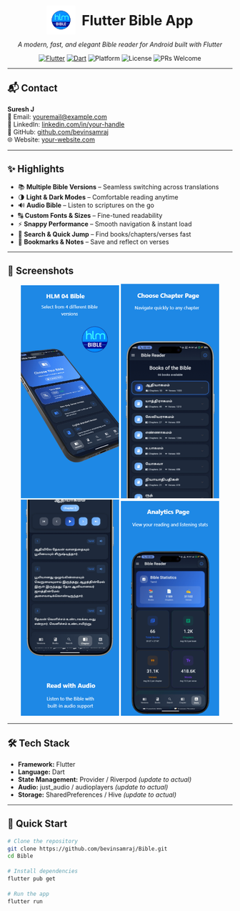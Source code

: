 <!-- Header with logo + name inline -->
<p align="center">
  <img src="android/app/src/main/res/mipmap-xxxhdpi/ic_launcher_adaptive_fore.png" alt="Flutter Bible App Logo" width="64" height="64" style="vertical-align: middle;"/>
  <span style="font-size: 2.2em; font-weight: bold; vertical-align: middle; margin-left: 10px;">Flutter Bible App</span>
</p>

<p align="center">
  <em>A modern, fast, and elegant Bible reader for Android built with Flutter</em>
</p>

<p align="center">
  <!-- Badges -->
  <a href="https://flutter.dev/"><img src="https://img.shields.io/badge/Flutter-3.x-blue.svg?logo=flutter" alt="Flutter"></a>
  <a href="https://dart.dev/"><img src="https://img.shields.io/badge/Dart-3.x-00B4AB.svg?logo=dart" alt="Dart"></a>
  <img src="https://img.shields.io/badge/Platform-Android-success" alt="Platform">
  <img src="https://img.shields.io/badge/License-MIT-informational" alt="License">
  <img src="https://img.shields.io/badge/PRs-welcome-brightgreen" alt="PRs Welcome">
</p>

---

## 📬 Contact

**Suresh J**  
📧 Email: [youremail@example.com](mailto:youremail@example.com)  
💼 LinkedIn: [linkedin.com/in/your-handle](https://linkedin.com/in/your-handle)  
🐙 GitHub: [github.com/bevinsamraj](https://github.com/bevinsamraj)  
🌐 Website: [your-website.com](https://your-website.com)

---

## ✨ Highlights

- 📚 **Multiple Bible Versions** – Seamless switching across translations  
- 🌗 **Light & Dark Modes** – Comfortable reading anytime  
- 🔊 **Audio Bible** – Listen to scriptures on the go  
- 🔠 **Custom Fonts & Sizes** – Fine-tuned readability  
- ⚡ **Snappy Performance** – Smooth navigation & instant load  
- 🔎 **Search & Quick Jump** – Find books/chapters/verses fast  
- 🔖 **Bookmarks & Notes** – Save and reflect on verses  

---

## 📸 Screenshots

<p align="center">
  <img src="image/1.png" alt="Home" width="220">
  <img src="image/2.png" alt="Chapter" width="220">
  <img src="image/3.png" alt="Verse" width="220">
  <img src="image/5.png" alt="Stats" width="220">
</p>

---

## 🛠 Tech Stack

- **Framework:** Flutter  
- **Language:** Dart  
- **State Management:** Provider / Riverpod *(update to actual)*  
- **Audio:** just_audio / audioplayers *(update to actual)*  
- **Storage:** SharedPreferences / Hive *(update to actual)*

---

## 🚀 Quick Start

```bash
# Clone the repository
git clone https://github.com/bevinsamraj/Bible.git
cd Bible

# Install dependencies
flutter pub get

# Run the app
flutter run
